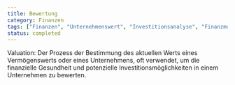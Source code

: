 ```yaml
---
title: Bewertung
category: Finanzen
tags: ["Finanzen", "Unternehmenswert", "Investitionsanalyse", "Finanzmodellierung"]
status: completed
---
```

Valuation: Der Prozess der Bestimmung des aktuellen Werts eines Vermögenswerts oder eines Unternehmens, oft verwendet, um die finanzielle Gesundheit und potenzielle Investitionsmöglichkeiten in einem Unternehmen zu bewerten.